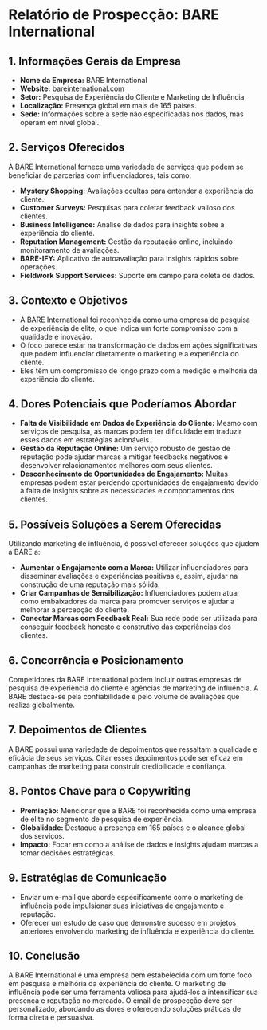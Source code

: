 # Relatório de Prospecção: BARE International

## 1. **Informações Gerais da Empresa**
- **Nome da Empresa:** BARE International
- **Website:** [bareinternational.com](https://www.bareinternational.com)
- **Setor:** Pesquisa de Experiência do Cliente e Marketing de Influência
- **Localização:** Presença global em mais de 165 países.
- **Sede:** Informações sobre a sede não especificadas nos dados, mas operam em nível global.

## 2. **Serviços Oferecidos**
A BARE International fornece uma variedade de serviços que podem se beneficiar de parcerias com influenciadores, tais como:

- **Mystery Shopping:** Avaliações ocultas para entender a experiência do cliente.
- **Customer Surveys:** Pesquisas para coletar feedback valioso dos clientes.
- **Business Intelligence:** Análise de dados para insights sobre a experiência do cliente.
- **Reputation Management:** Gestão da reputação online, incluindo monitoramento de avaliações.
- **BARE-IFY:** Aplicativo de autoavaliação para insights rápidos sobre operações.
- **Fieldwork Support Services:** Suporte em campo para coleta de dados.

## 3. **Contexto e Objetivos**
- A BARE International foi reconhecida como uma empresa de pesquisa de experiência de elite, o que indica um forte compromisso com a qualidade e inovação.
- O foco parece estar na transformação de dados em ações significativas que podem influenciar diretamente o marketing e a experiência do cliente.
- Eles têm um compromisso de longo prazo com a medição e melhoria da experiência do cliente.

## 4. **Dores Potenciais que Poderíamos Abordar**
- **Falta de Visibilidade em Dados de Experiência do Cliente:** Mesmo com serviços de pesquisa, as marcas podem ter dificuldade em traduzir esses dados em estratégias acionáveis.
- **Gestão da Reputação Online:** Um serviço robusto de gestão de reputação pode ajudar marcas a mitigar feedbacks negativos e desenvolver relacionamentos melhores com seus clientes.
- **Desconhecimento de Oportunidades de Engajamento:** Muitas empresas podem estar perdendo oportunidades de engajamento devido à falta de insights sobre as necessidades e comportamentos dos clientes.

## 5. **Possíveis Soluções a Serem Oferecidas**
Utilizando marketing de influência, é possível oferecer soluções que ajudem a BARE a:
- **Aumentar o Engajamento com a Marca:** Utilizar influenciadores para disseminar avaliações e experiências positivas e, assim, ajudar na construção de uma reputação mais sólida.
- **Criar Campanhas de Sensibilização:** Influenciadores podem atuar como embaixadores da marca para promover serviços e ajudar a melhorar a percepção do cliente.
- **Conectar Marcas com Feedback Real:** Sua rede pode ser utilizada para conseguir feedback honesto e construtivo das experiências dos clientes.

## 6. **Concorrência e Posicionamento**
Competidores da BARE International podem incluir outras empresas de pesquisa de experiência do cliente e agências de marketing de influência. A BARE destaca-se pela confiabilidade e pelo volume de avaliações que realiza globalmente.

## 7. **Depoimentos de Clientes**
A BARE possui uma variedade de depoimentos que ressaltam a qualidade e eficácia de seus serviços. Citar esses depoimentos pode ser eficaz em campanhas de marketing para construir credibilidade e confiança.

## 8. **Pontos Chave para o Copywriting**
- **Premiação:** Mencionar que a BARE foi reconhecida como uma empresa de elite no segmento de pesquisa de experiência.
- **Globalidade:** Destaque a presença em 165 países e o alcance global dos serviços.
- **Impacto:** Focar em como a análise de dados e insights ajudam marcas a tomar decisões estratégicas.

## 9. **Estratégias de Comunicação**
- Enviar um e-mail que aborde especificamente como o marketing de influência pode impulsionar suas iniciativas de engajamento e reputação.
- Oferecer um estudo de caso que demonstre sucesso em projetos anteriores envolvendo marketing de influência e experiência do cliente.

## 10. **Conclusão**
A BARE International é uma empresa bem estabelecida com um forte foco em pesquisa e melhoria da experiência do cliente. O marketing de influência pode ser uma ferramenta valiosa para ajudá-los a intensificar sua presença e reputação no mercado. O email de prospecção deve ser personalizado, abordando as dores e oferecendo soluções práticas de forma direta e persuasiva.